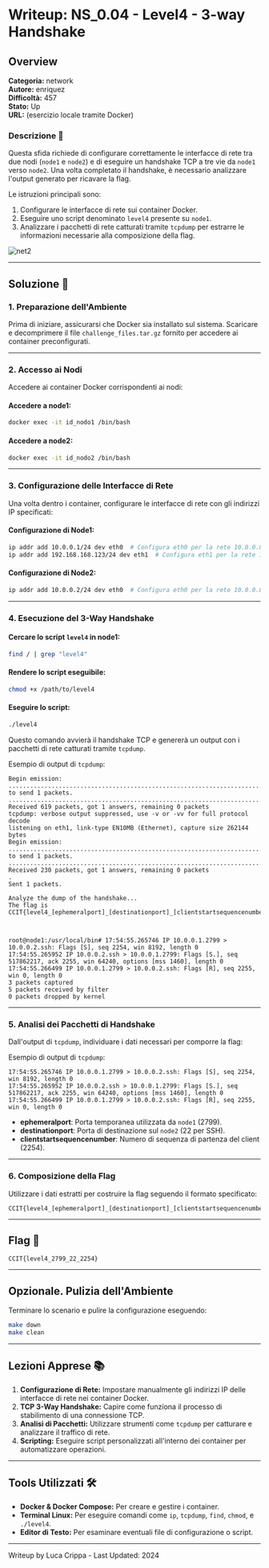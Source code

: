 # Writeup: NS_0.04 - Level4 - 3-way Handshake

## Overview
**Categoria:** network  
**Autore:** enriquez  
**Difficoltà:** 457  
**Stato:** Up  
**URL:** (esercizio locale tramite Docker)  

### Descrizione 📝
Questa sfida richiede di configurare correttamente le interfacce di rete tra due nodi (`node1` e `node2`) e di eseguire un handshake TCP a tre vie da `node1` verso `node2`. Una volta completato il handshake, è necessario analizzare l'output generato per ricavare la flag.

Le istruzioni principali sono:
1. Configurare le interfacce di rete sui container Docker.
2. Eseguire uno script denominato `level4` presente su `node1`.
3. Analizzare i pacchetti di rete catturati tramite `tcpdump` per estrarre le informazioni necessarie alla composizione della flag.

![net2](https://github.com/user-attachments/assets/9254ba64-23ab-4167-a0ba-783944d2b6a6)

---

## Soluzione 🎯

### 1. Preparazione dell'Ambiente
Prima di iniziare, assicurarsi che Docker sia installato sul sistema. Scaricare e decomprimere il file `challenge_files.tar.gz` fornito per accedere ai container preconfigurati.

---

### 2. Accesso ai Nodi
Accedere ai container Docker corrispondenti ai nodi:

#### Accedere a **node1**:
```bash
docker exec -it id_nodo1 /bin/bash
```

#### Accedere a **node2**:
```bash
docker exec -it id_nodo2 /bin/bash
```

---

### 3. Configurazione delle Interfacce di Rete

Una volta dentro i container, configurare le interfacce di rete con gli indirizzi IP specificati:

#### Configurazione di **Node1**:
```bash
ip addr add 10.0.0.1/24 dev eth0  # Configura eth0 per la rete 10.0.0.0/24
ip addr add 192.168.168.123/24 dev eth1  # Configura eth1 per la rete 192.168.168.0/24
```

#### Configurazione di **Node2**:
```bash
ip addr add 10.0.0.2/24 dev eth0  # Configura eth0 per la rete 10.0.0.0/24
```

---

### 4. Esecuzione del 3-Way Handshake

#### Cercare lo script `level4` in **node1**:
```bash
find / | grep "level4"
```

#### Rendere lo script eseguibile:
```bash
chmod +x /path/to/level4
```

#### Eseguire lo script:
```bash
./level4
```

Questo comando avvierà il handshake TCP e genererà un output con i pacchetti di rete catturati tramite `tcpdump`.

Esempio di output di `tcpdump`:
```text
Begin emission:
...................................................................................................................................................................................................................................................................................................................Finished to send 1 packets.
.......................................................................................................................................................................................................................................................................................................................*
Received 619 packets, got 1 answers, remaining 0 packets
tcpdump: verbose output suppressed, use -v or -vv for full protocol decode
listening on eth1, link-type EN10MB (Ethernet), capture size 262144 bytes
Begin emission:
...................................................................................................................Finished to send 1 packets.
..................................................................................................................*
Received 230 packets, got 1 answers, remaining 0 packets
.
Sent 1 packets.

Analyze the dump of the handshake...
The flag is CCIT{level4_[ephemeralport]_[destinationport]_[clientstartsequencenumber]}



root@node1:/usr/local/bin# 17:54:55.265746 IP 10.0.0.1.2799 > 10.0.0.2.ssh: Flags [S], seq 2254, win 8192, length 0
17:54:55.265952 IP 10.0.0.2.ssh > 10.0.0.1.2799: Flags [S.], seq 517862217, ack 2255, win 64240, options [mss 1460], length 0
17:54:55.266499 IP 10.0.0.1.2799 > 10.0.0.2.ssh: Flags [R], seq 2255, win 0, length 0
3 packets captured
5 packets received by filter
0 packets dropped by kernel
```

---

### 5. Analisi dei Pacchetti di Handshake

Dall'output di `tcpdump`, individuare i dati necessari per comporre la flag:

Esempio di output di `tcpdump`:
```text
17:54:55.265746 IP 10.0.0.1.2799 > 10.0.0.2.ssh: Flags [S], seq 2254, win 8192, length 0
17:54:55.265952 IP 10.0.0.2.ssh > 10.0.0.1.2799: Flags [S.], seq 517862217, ack 2255, win 64240, options [mss 1460], length 0
17:54:55.266499 IP 10.0.0.1.2799 > 10.0.0.2.ssh: Flags [R], seq 2255, win 0, length 0
```

- **ephemeralport**: Porta temporanea utilizzata da `node1` (2799).
- **destinationport**: Porta di destinazione sul `node2` (22 per SSH).
- **clientstartsequencenumber**: Numero di sequenza di partenza del client (2254).

---

### 6. Composizione della Flag

Utilizzare i dati estratti per costruire la flag seguendo il formato specificato:

```
CCIT{level4_[ephemeralport]_[destinationport]_[clientstartsequencenumber]}
```
---

## Flag 🏁
```
CCIT{level4_2799_22_2254}
```

---

## Opzionale. Pulizia dell'Ambiente
Terminare lo scenario e pulire la configurazione eseguendo:
```bash
make down
make clean
```

---

## Lezioni Apprese 📚
1. **Configurazione di Rete:** Impostare manualmente gli indirizzi IP delle interfacce di rete nei container Docker.
2. **TCP 3-Way Handshake:** Capire come funziona il processo di stabilimento di una connessione TCP.
3. **Analisi di Pacchetti:** Utilizzare strumenti come `tcpdump` per catturare e analizzare il traffico di rete.
4. **Scripting:** Eseguire script personalizzati all'interno dei container per automatizzare operazioni.

---

## Tools Utilizzati 🛠️
- **Docker & Docker Compose:** Per creare e gestire i container.
- **Terminal Linux:** Per eseguire comandi come `ip`, `tcpdump`, `find`, `chmod`, e `./level4`.
- **Editor di Testo:** Per esaminare eventuali file di configurazione o script.
  
---

Writeup by Luca Crippa - Last Updated: 2024

